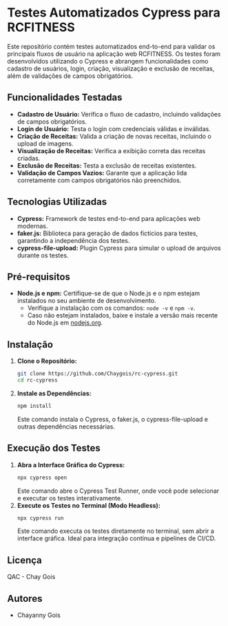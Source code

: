 # Testes Automatizados Cypress para RCFITNESS

Este repositório contém testes automatizados end-to-end para validar os principais fluxos de usuário na aplicação web RCFITNESS. Os testes foram desenvolvidos utilizando o Cypress e abrangem funcionalidades como cadastro de usuários, login, criação, visualização e exclusão de receitas, além de validações de campos obrigatórios.

## Funcionalidades Testadas

* **Cadastro de Usuário:** Verifica o fluxo de cadastro, incluindo validações de campos obrigatórios.
* **Login de Usuário:** Testa o login com credenciais válidas e inválidas.
* **Criação de Receitas:** Valida a criação de novas receitas, incluindo o upload de imagens.
* **Visualização de Receitas:** Verifica a exibição correta das receitas criadas.
* **Exclusão de Receitas:** Testa a exclusão de receitas existentes.
* **Validação de Campos Vazios:** Garante que a aplicação lida corretamente com campos obrigatórios não preenchidos.

## Tecnologias Utilizadas

* **Cypress:** Framework de testes end-to-end para aplicações web modernas.
* **faker.js:** Biblioteca para geração de dados fictícios para testes, garantindo a independência dos testes.
* **cypress-file-upload:** Plugin Cypress para simular o upload de arquivos durante os testes.

## Pré-requisitos

* **Node.js e npm:** Certifique-se de que o Node.js e o npm estejam instalados no seu ambiente de desenvolvimento.
    * Verifique a instalação com os comandos: `node -v` e `npm -v`.
    * Caso não estejam instalados, baixe e instale a versão mais recente do Node.js em [nodejs.org](https://nodejs.org/).

## Instalação

1.  **Clone o Repositório:**
    ```bash
    git clone https://github.com/Chaygois/rc-cypress.git
    cd rc-cypress
    ```
2.  **Instale as Dependências:**
    ```bash
    npm install
    ```
    Este comando instala o Cypress, o faker.js, o cypress-file-upload e outras dependências necessárias.

## Execução dos Testes

1.  **Abra a Interface Gráfica do Cypress:**
    ```bash
    npx cypress open
    ```
    Este comando abre o Cypress Test Runner, onde você pode selecionar e executar os testes interativamente.
2.  **Execute os Testes no Terminal (Modo Headless):**
    ```bash
    npx cypress run
    ```
    Este comando executa os testes diretamente no terminal, sem abrir a interface gráfica. Ideal para integração contínua e pipelines de CI/CD.

## Licença

QAC - Chay Gois

## Autores

* Chayanny Gois
